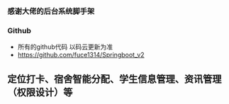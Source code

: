 ### 感谢大佬的后台系统脚手架
### Github
- 所有的github代码 以码云更新为准
- https://github.com/fuce1314/Springboot_v2

## 定位打卡、宿舍智能分配、学生信息管理、资讯管理（权限设计）等
